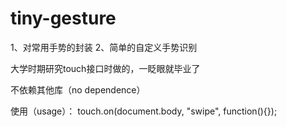 tiny-gesture
============

1、对常用手势的封装  2、简单的自定义手势识别

大学时期研究touch接口时做的，一眨眼就毕业了  

不依赖其他库（no dependence）  

使用（usage）： touch.on(document.body, "swipe", function(){});	
